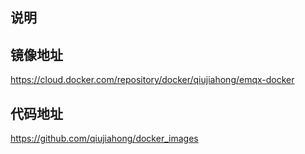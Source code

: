 ## 说明

## 镜像地址

https://cloud.docker.com/repository/docker/qiujiahong/emqx-docker

## 代码地址

https://github.com/qiujiahong/docker_images